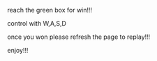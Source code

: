 reach the green box for win!!!

control with W,A,S,D

once you won please refresh the page to replay!!!

enjoy!!!
